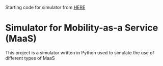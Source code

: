 Starting code for simulator from [HERE](https://github.com/xfontes42/hermes-simulation)

# Simulator for Mobility-as-a Service (MaaS)
This project is a simulator written in Python used to simulate the use of different types of MaaS
